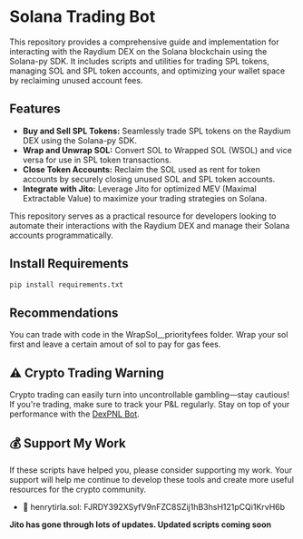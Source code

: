 
#  Solana Trading Bot

This repository provides a comprehensive guide and implementation for interacting with the Raydium DEX on the Solana blockchain using the Solana-py SDK. It includes scripts and utilities for trading SPL tokens, managing SOL and SPL token accounts, and optimizing your wallet space by reclaiming unused account fees.

## Features
- **Buy and Sell SPL Tokens:** Seamlessly trade SPL tokens on the Raydium DEX using the Solana-py SDK.
- **Wrap and Unwrap SOL:** Convert SOL to Wrapped SOL (WSOL) and vice versa for use in SPL token transactions.
- **Close Token Accounts:** Reclaim the SOL used as rent for token accounts by securely closing unused SOL and SPL token accounts.
- **Integrate with Jito:** Leverage Jito for optimized MEV (Maximal Extractable Value) to maximize your trading strategies on Solana.

This repository serves as a practical resource for developers looking to automate their interactions with the Raydium DEX and manage their Solana accounts programmatically.


## Install Requirements 

```bash
pip install requirements.txt
``` 

## Recommendations 
You can trade with code in the WrapSol__priorityfees folder. Wrap your sol first and leave a certain amout of sol to pay for gas fees.

## ⚠️ Crypto Trading Warning
Crypto trading can easily turn into uncontrollable gambling—stay cautious! If you're trading, make sure to track your P&L regularly. Stay on top of your performance with the [DexPNL Bot](https://t.me/dexpnl_bot). 



## 💰 Support My Work
If these scripts have helped you, please consider supporting my work. Your support will help me continue to develop these tools and create more useful resources for the crypto community.

- 🚀 henrytirla.sol:   FJRDY392XSyfV9nFZC8SZij1hB3hsH121pCQi1KrvH6b

******Jito has gone through lots of updates. Updated scripts coming soon******

